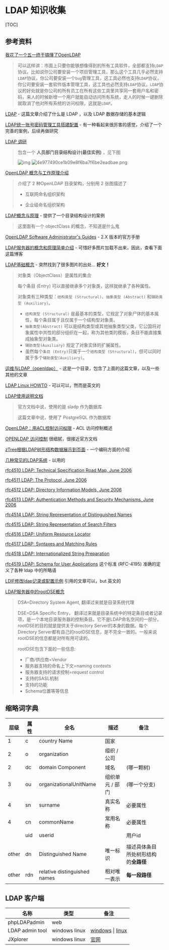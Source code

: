 # LDAP 知识收集

[TOC]

## 参考资料

[我花了一个五一终于搞懂了OpenLDAP](https://segmentfault.com/a/1190000014683418)

> 可以这样讲：市面上只要你能够想像得到的所有工具软件，全部都支持`LDAP`协议。比如说你公司要安装一个项目管理工具，那么这个工具几乎必然支持`LDAP`协议，你公司要安装一个`bug`管理工具，这工具必然也支持`LDAP`协议，你公司要安装一套软件版本管理工具，这工具也必然支持`LDAP`协议。`LDAP`协议的好处就是你公司的所有员工在所有这些工具里共享同一套用户名和密码，来人的时候新增一个用户就能自动访问所有系统，走人的时候一键删除就取消了他对所有系统的访问权限，这就是`LDAP`。

[LDAP](https://www.jianshu.com/p/7e4d99f6baaf) - 这篇文章介绍了什么是 LDAP ，以及 LDAP 数据存储的基本逻辑

[LDAP统一账号密码管理工具搭建配置](https://www.jianshu.com/p/55cb4dcc8757) - 有一种看起来很厉害的感觉，介绍了一个完善的案例，后续再做研究

[LDAP 调研](https://www.jianshu.com/p/8aef9e08a394)

> 包含一个 **人员部门目录结构设计(最佳实例)** ，见下图
>
> ![img](https://upload-images.jianshu.io/upload_images/9026439-8ce177678734fea5.png?imageMogr2/auto-orient/strip%7CimageView2/2/w/849/format/webp)
> ![4e977490ce1b09e8f6ba7f6be2eadbae.png](en-resource://database/869:1)

[OpenLDAP 概念与工作原理介绍](https://www.jianshu.com/p/a3f8190e189c)

> 介绍了 2 种OpenLDAP 目录架构，分别用 2 张图描述了
>
> + 互联网命名组织架构
>
> + 企业级命名组织架构

[LDAP概念与原理](https://www.jianshu.com/p/deae0356a1df) - 提供了一个目录结构设计的案例

> 这里面有一个 objectClass 的概念，不知道是什么鬼

[OpenLDAP Software Administrator's Guides](http://www.openldap.org/doc) - 2.X 版本的官方手册

[LDAP服务器的概念和原理简单介绍](http://seanlook.com/2015/01/15/openldap_introduction/) - 可惜好多图片加载不出来，因此，查看下面这篇博客

[LDAP基础概念](https://blog.51cto.com/407711169/1439623) - 突然找到了很多图片的出处... **好文！** 

> 对象类（ObjectClass）是属性的集合
>
> 
>
> 每个条目 (Entry) 可以直接继承多个对象类，这样就继承了各种属性。
>
> 
>
> 对象类有三种类型：`结构类型 (Structural)`、`抽象类型 (Abstract)` 和`辅助类型 (Auxiliary)`。
>
> + `结构类型 (Structural)` 是最基本的类型，它规定了对象尸体的基本属性，每个条目属于且仅属于一个结构型对象类。
> + `抽象类型(Abstract)` 可以是结构类型或其他抽象类型父类，它公国将对象属性中共性的部分组织在一起，称为其他类的模板，条目不能直接集成抽象型对象类。
> + `辅助类型(Auxiliary)` 规定了对象实体的扩展属性。
> + 虽然每个`条目 (Entry)`只属于一个`结构类型 (Structural)`，但可以同时属于多个`辅助类型(Auxiliary)`。

[运维与LDAP（openldap）](https://blog.51cto.com/407711169/1439944) - 这是一个目录，包含了上面的这篇文章，以及一些其他的文章

[LDAP Linux HOWTO](http://www.tldp.org/HOWTO/LDAP-HOWTO/index.html) - 可以可以，然而是英文的

[LDAP使用说明文档](https://blog.csdn.net/u013452335/article/details/81280655)

> 官方文档中说，使用的是 sladp 作为数据库
>
> 这篇文章中说，使用了 PostgreSQL 作为数据库

[OpenLDAP：用ACL控制访问权限](http://blog.sina.com.cn/s/blog_4152a9f50100qw9w.html) - ACL 访问控制概述

[OPENLDAP 访问控制](https://blog.csdn.net/xubo578/article/details/5170868) 很细腻，很接近官方文档

[zTree根据LDAP树形结构数据展示到页面](https://my.oschina.net/u/3010328/blog/827346)  - 一个编码方面的介绍

[几种常见的LDAP系统](https://www.lijiaocn.com/技巧/2017/04/01/ldap.html) - 以用的

[rfc4510 LDAP: Technical Specification Road Map, June 2006](http://www.rfc-editor.org/info/rfc4510)

[rfc4511 LDAP: The Protocol, June 2006](http://www.rfc-editor.org/info/rfc4511)

[rfc4512 LDAP: Directory Information Models, June 2006](http://www.rfc-editor.org/info/rfc4512)

[rfc4513 LDAP: Authentication Methods and Security Mechanisms, June 2006](http://www.rfc-editor.org/info/rfc4513)

[rfc4514 LDAP: String Representation of Distinguished Names](http://www.rfc-editor.org/info/rfc4514)

[rfc4515 LDAP: String Representation of Search Filters](http://www.rfc-editor.org/info/rfc4515)

[rfc4516 LDAP: Uniform Resource Locator](http://www.rfc-editor.org/info/rfc4516)

[rfc4517 LDAP: Syntaxes and Matching Rules](http://www.rfc-editor.org/info/rfc4517)

[rfc4518 LDAP: Internationalized String Preparation](http://www.rfc-editor.org/info/rfc4518)

[rfc4519 LDAP: Schema for User Applications](http://www.rfc-editor.org/info/rfc4519) 这个标准 (RFC-4195) 准确的定义了各种 ldap 中的所略语

[LDIF修改ldap记录或配置示例](http://seanlook.com/2015/01/22/openldap_ldif_example/) 引用的文章可以，but 英文的

[LDAP服务器中的rootDSE概念](http://blog.chinaunix.net/uid-20503928-id-3577591.html)

> DSA=Directory System Agent, 翻译过来就是目录系统代理
>
> DSE=DSA Specific Entry， 翻译过来就是目录系统中的特定条目或者记录项，是一个本地目录服务器的控制条目。它不是LDAP命名空间的一部分，rootDSE的目的就是提供关于directory Server的本身的数据。每个Directory Server都有自己的rootDSE信息，是不完全一致的。一般来说rootDSE的信息都是对所有用可读的。
>
> rootDSE包含下面的一些信息:
>
>
> + 厂商/供应商=Vendor
> + 服务器支持的命名上下文=naming contexts
> + 服务器支持的请求控制=request control
> + 支持的SASL机制
> + 支持的功能
> + Schema位置等等信息


## 缩略词字典

| 层级  | 属性 | 全名                         | 描述            | 备注                                 |
| ----- | ---- | ---------------------------- | --------------- | ------------------------------------ |
| 1     | c    | country Name                 | 国家            |                                      |
| 2     | o    | organization                 | 组织 / 公司     |                                      |
| 2     | dc   | domain Component             | 域名            | (哪一颗树)                           |
| 3     | ou   | organizationalUnitName       | 组织单元 / 部门 | (哪一个分支)                         |
| 4     | sn   | surname                      | 真实名称        | 必要属性                             |
| 4     | cn   | commonName                   | 常用名称        | 必要属性                             |
|       | uid  | userid                       |                 | 用户id                               |
|       |      |                              |                 |                                      |
| other | dn   | Distinguished Name           | 唯一标识        | 描述具体条目所处树形结构的**全路径** |
| other | rdn  | relative distinguished names | 相对唯一表示    | **每一段路径**                       |

## LDAP 客户端

| 名称            | 类型          | 备注                                                         |
| --------------- | ------------- | ------------------------------------------------------------ |
| phpLDAPadmin    | web           |                                                              |
| LDAP admin tool | windows linux | [windows](http://www.ldapbrowserwindows.com/) \| [linux](http://www.ldapbrowserlinux.com/) |
| JXplorer        | windows linux | [官网](http://www.jxplorer.org/)                             |

